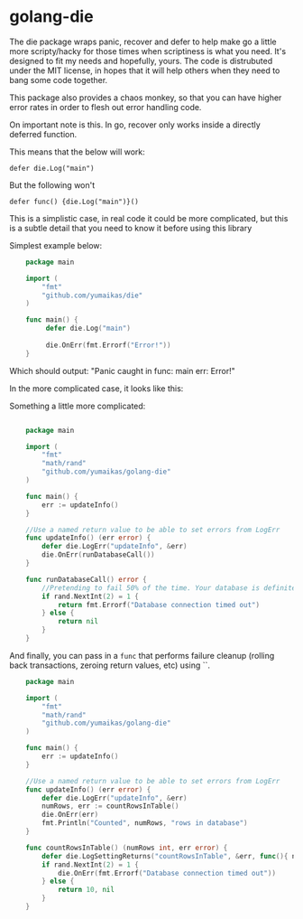 golang-die
==========

The die package wraps panic, recover and defer to help make go a little more scripty/hacky
for those times when scriptiness is what you need. It's designed to fit my needs
and hopefully, yours. The code is distrubuted under the MIT license, in hopes that it will
help others when they need to bang some code together.

This package also provides a chaos monkey, so that you can have higher error rates
in order to flesh out error handling code. 

On important note is this. In go, recover only works inside a directly deferred function.

This means that the below will work:

    defer die.Log("main")

But the following won't

    defer func() {die.Log("main")}()

This is a simplistic case, in real code it could be more complicated,
but this is a subtle detail that you need to know it before using this library

Simplest example below:


```go
	package main

	import (
        "fmt"
        "github.com/yumaikas/die"
	)

    func main() {
         defer die.Log("main")
         
         die.OnErr(fmt.Errorf("Error!"))
    }
```
Which should output: "Panic caught in func: main err: Error!"

In the more complicated case, it looks like this:


Something a little more complicated:

```go

    package main

    import (
        "fmt"
        "math/rand"
        "github.com/yumaikas/golang-die"
    )

    func main() {
        err := updateInfo()
    }

    //Use a named return value to be able to set errors from LogErr
    func updateInfo() (err error) {
        defer die.LogErr("updateInfo", &err)
        die.OnErr(runDatabaseCall())
    }

    func runDatabaseCall() error {
        //Pretending to fail 50% of the time. Your database is definitely more reliable than this. :)
        if rand.NextInt(2) = 1 {
            return fmt.Errorf("Database connection timed out")
        } else {
            return nil
        }
    }
```

And finally, you can pass in a `func` that performs failure cleanup (rolling back transactions, zeroing return values, etc) using ``.

```go
    package main

    import (
        "fmt"
        "math/rand"
        "github.com/yumaikas/golang-die"
    )

    func main() {
        err := updateInfo()
    }

    //Use a named return value to be able to set errors from LogErr
    func updateInfo() (err error) {
        defer die.LogErr("updateInfo", &err)
        numRows, err := countRowsInTable()
        die.OnErr(err)
        fmt.Println("Counted", numRows, "rows in database")
    }

    func countRowsInTable() (numRows int, err error) {
        defer die.LogSettingReturns("countRowsInTable", &err, func(){ numRows = 0 })
        if rand.NextInt(2) = 1 {
            die.OnErr(fmt.Errorf("Database connection timed out"))
        } else {
            return 10, nil
        }
    }
```